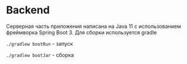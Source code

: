 # Backend

Серверная часть приложения написана на Java 11 с использованием фреймворка Spring Boot 3. Для сборки используется gradle

```./gradlew bootRun```  - запуск

```./gradlew bootJar``` - сборка
